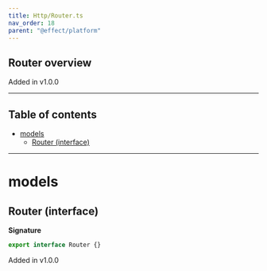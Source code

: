 ```yaml
---
title: Http/Router.ts
nav_order: 18
parent: "@effect/platform"
---
```


## Router overview

Added in v1.0.0

---

<h2 class="text-delta">Table of contents</h2>

- [models](#models)
  - [Router (interface)](#router-interface)

---

# models

## Router (interface)

**Signature**

```ts
export interface Router {}
```

Added in v1.0.0
